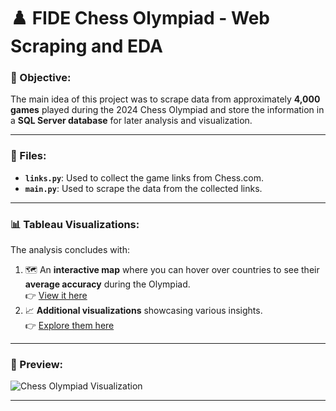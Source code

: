 # ♟️ FIDE Chess Olympiad - Web Scraping and EDA

### 🎯 Objective:
The main idea of this project was to scrape data from approximately **4,000 games** played during the 2024 Chess Olympiad and store the information in a **SQL Server database** for later analysis and visualization.

---

### 📂 Files:
- **`links.py`**: Used to collect the game links from Chess.com.
- **`main.py`**: Used to scrape the data from the collected links.

---

### 📊 Tableau Visualizations:
The analysis concludes with:
1. 🗺️ An **interactive map** where you can hover over countries to see their **average accuracy** during the Olympiad.  
   👉 [View it here](https://public.tableau.com/shared/Z94875MP4?:display_count=n&:origin=viz_share_link)
2. 📈 **Additional visualizations** showcasing various insights.  
   👉 [Explore them here](https://public.tableau.com/shared/WRJ4N84T5?:display_count=n&:origin=viz_share_link)

---

### 📸 Preview:
![Chess Olympiad Visualization](https://github.com/user-attachments/assets/93758f2d-d3be-4675-bba1-1ecb026de985)

---

